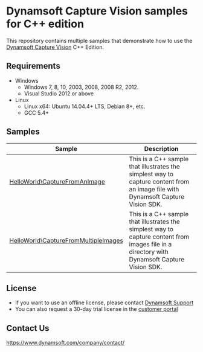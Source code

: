 # Dynamsoft Capture Vision samples for C++ edition

This repository contains multiple samples that demonstrate how to use the [Dynamsoft Capture Vision](https://www.dynamsoft.com/capture-vision/docs/core/introduction/) C++ Edition.

## Requirements

- Windows
  - Windows 7, 8, 10, 2003, 2008, 2008 R2, 2012.
  - Visual Studio 2012 or above
- Linux
  - Linux x64: Ubuntu 14.04.4+ LTS, Debian 8+, etc.
  - GCC 5.4+

## Samples

| Sample            | Description |
|---------------|----------------------|
|[HelloWorld\CaptureFromAnImage](Samples\HelloWorld\CaptureFromAnImage)          | This is a C++ sample that illustrates the simplest way to capture content from an image file with Dynamsoft  Capture Vision SDK.            |
|[HelloWorld\CaptureFromMultipleImages](Samples\HelloWorld\CaptureFromMultipleImages)          | This is a C++ sample that illustrates the simplest way to capture content from images file in a directory with Dynamsoft  Capture Vision SDK.            |

## License

- If you want to use an offline license, please contact [Dynamsoft Support](https://www.dynamsoft.com/company/contact/)
- You can also request a 30-day trial license in the [customer portal](https://www.dynamsoft.com/customer/license/trialLicense?product=dcv&utm_source=github&package=c_cpp)

## Contact Us

https://www.dynamsoft.com/company/contact/
